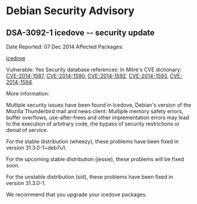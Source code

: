 
Debian Security Advisory
========================


DSA-3092-1 icedove -- security update
-------------------------------------



Date Reported:
07 Dec 2014
Affected Packages:

[icedove](https://packages.debian.org/src:icedove)

Vulnerable:
Yes
Security database references:
In Mitre's CVE dictionary: [CVE-2014-1587](https://security-tracker.debian.org/tracker/CVE-2014-1587), [CVE-2014-1590](https://security-tracker.debian.org/tracker/CVE-2014-1590), [CVE-2014-1592](https://security-tracker.debian.org/tracker/CVE-2014-1592), [CVE-2014-1593](https://security-tracker.debian.org/tracker/CVE-2014-1593), [CVE-2014-1594](https://security-tracker.debian.org/tracker/CVE-2014-1594).  

More information:

Multiple security issues have been found in Icedove, Debian's version of
the Mozilla Thunderbird mail and news client: Multiple memory safety
errors, buffer overflows, use-after-frees and other implementation errors
may lead to the execution of arbitrary code, the bypass of security
restrictions or denial of service.


For the stable distribution (wheezy), these problems have been fixed in
version 31.3.0-1~deb7u1.


For the upcoming stable distribution (jessie), these problems will be
fixed soon.


For the unstable distribution (sid), these problems have been fixed in
version 31.3.0-1.


We recommend that you upgrade your icedove packages.






